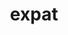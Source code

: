 ---
title: "expat"
layout: cache
categories: [package, v0.20.3]
meta: {"versions": ["2.5.0"], "compilers": ["gcc@=11.1.0", "gcc@=11.3.0", "gcc@=11.4.0", "gcc@=12.1.0", "gcc@=7.3.1", "gcc@=7.5.0", "oneapi@=2023.0.0"], "oss": ["amzn2", "ubuntu18.04", "ubuntu20.04", "ubuntu22.04"], "platforms": ["linux"], "targets": ["aarch64", "neoverse_n1", "ppc64le", "x86_64", "x86_64_v3"], "stacks": ["aws-ahug", "aws-ahug-aarch64", "aws-isc", "aws-isc-aarch64", "build_systems", "data-vis-sdk", "e4s", "e4s-oneapi", "e4s-power", "gpu-tests", "ml-linux-x86_64-cpu", "ml-linux-x86_64-cuda", "ml-linux-x86_64-rocm", "radiuss", "radiuss-aws", "radiuss-aws-aarch64", "root", "tutorial"], "num_specs": 10, "num_specs_by_stack": {"root": 10, "radiuss-aws-aarch64": 2, "aws-ahug-aarch64": 2, "aws-isc-aarch64": 2, "radiuss-aws": 1, "aws-ahug": 1, "aws-isc": 1, "build_systems": 1, "radiuss": 1, "e4s-power": 1, "data-vis-sdk": 1, "gpu-tests": 1, "e4s": 1, "e4s-oneapi": 1, "tutorial": 2, "ml-linux-x86_64-cpu": 1, "ml-linux-x86_64-rocm": 1, "ml-linux-x86_64-cuda": 1}}
spec_details: [{"hash": "lndrm5mque3ihbr2e5xv6avsl6vpxgsj", "compiler": "gcc@=7.3.1", "versions": ["2.5.0"], "os": "amzn2", "platform": "linux", "target": "aarch64", "variants": ["build_system=autotools", "+libbsd"], "stacks": ["root", "radiuss-aws-aarch64", "aws-ahug-aarch64", "aws-isc-aarch64"], "size": "-", "tarball": "https://binaries.spack.io/v0.20.3/build_cache/linux-amzn2-aarch64/gcc-7.3.1/expat-2.5.0/linux-amzn2-aarch64-gcc-7.3.1-expat-2.5.0-lndrm5mque3ihbr2e5xv6avsl6vpxgsj.spack"}, {"hash": "p5cfknvao6bc36dwek2ndapbgzob5cx5", "compiler": "gcc@=7.3.1", "versions": ["2.5.0"], "os": "amzn2", "platform": "linux", "target": "neoverse_n1", "variants": ["build_system=autotools", "+libbsd"], "stacks": ["root", "radiuss-aws-aarch64", "aws-ahug-aarch64", "aws-isc-aarch64"], "size": "-", "tarball": "https://binaries.spack.io/v0.20.3/build_cache/linux-amzn2-neoverse_n1/gcc-7.3.1/expat-2.5.0/linux-amzn2-neoverse_n1-gcc-7.3.1-expat-2.5.0-p5cfknvao6bc36dwek2ndapbgzob5cx5.spack"}, {"hash": "l6vqcwieivlszkhl33bgvccnd7ecdikh", "compiler": "gcc@=7.3.1", "versions": ["2.5.0"], "os": "amzn2", "platform": "linux", "target": "x86_64_v3", "variants": ["build_system=autotools", "+libbsd"], "stacks": ["radiuss-aws", "root", "aws-ahug", "aws-isc"], "size": "-", "tarball": "https://binaries.spack.io/v0.20.3/build_cache/linux-amzn2-x86_64_v3/gcc-7.3.1/expat-2.5.0/linux-amzn2-x86_64_v3-gcc-7.3.1-expat-2.5.0-l6vqcwieivlszkhl33bgvccnd7ecdikh.spack"}, {"hash": "qvfuesmi4ki75x4s3kvgwtksk6mrqf7z", "compiler": "gcc@=7.5.0", "versions": ["2.5.0"], "os": "ubuntu18.04", "platform": "linux", "target": "x86_64_v3", "variants": ["build_system=autotools", "+libbsd"], "stacks": ["root", "build_systems", "radiuss"], "size": "-", "tarball": "https://binaries.spack.io/v0.20.3/build_cache/linux-ubuntu18.04-x86_64_v3/gcc-7.5.0/expat-2.5.0/linux-ubuntu18.04-x86_64_v3-gcc-7.5.0-expat-2.5.0-qvfuesmi4ki75x4s3kvgwtksk6mrqf7z.spack"}, {"hash": "5iehhmsxcpbqm36mmavj3elnmjzp3rj6", "compiler": "gcc@=11.1.0", "versions": ["2.5.0"], "os": "ubuntu20.04", "platform": "linux", "target": "ppc64le", "variants": ["build_system=autotools", "+libbsd"], "stacks": ["root", "e4s-power"], "size": "-", "tarball": "https://binaries.spack.io/v0.20.3/build_cache/linux-ubuntu20.04-ppc64le/gcc-11.1.0/expat-2.5.0/linux-ubuntu20.04-ppc64le-gcc-11.1.0-expat-2.5.0-5iehhmsxcpbqm36mmavj3elnmjzp3rj6.spack"}, {"hash": "gchca454fhttqxx64oeq32qywnqq44so", "compiler": "gcc@=11.1.0", "versions": ["2.5.0"], "os": "ubuntu20.04", "platform": "linux", "target": "x86_64_v3", "variants": ["build_system=autotools", "+libbsd"], "stacks": ["data-vis-sdk", "root", "gpu-tests", "e4s"], "size": "-", "tarball": "https://binaries.spack.io/v0.20.3/build_cache/linux-ubuntu20.04-x86_64_v3/gcc-11.1.0/expat-2.5.0/linux-ubuntu20.04-x86_64_v3-gcc-11.1.0-expat-2.5.0-gchca454fhttqxx64oeq32qywnqq44so.spack"}, {"hash": "hwluqglsr2qz2dqtsjjbgvqbbklgdkg5", "compiler": "oneapi@=2023.0.0", "versions": ["2.5.0"], "os": "ubuntu20.04", "platform": "linux", "target": "x86_64", "variants": ["build_system=autotools", "+libbsd"], "stacks": ["root", "e4s-oneapi"], "size": "-", "tarball": "https://binaries.spack.io/v0.20.3/build_cache/linux-ubuntu20.04-x86_64/oneapi-2023.0.0/expat-2.5.0/linux-ubuntu20.04-x86_64-oneapi-2023.0.0-expat-2.5.0-hwluqglsr2qz2dqtsjjbgvqbbklgdkg5.spack"}, {"hash": "ctxzisf3p7lxvki2jbrqs4kd7w5ixjrl", "compiler": "gcc@=11.3.0", "versions": ["2.5.0"], "os": "ubuntu22.04", "platform": "linux", "target": "x86_64_v3", "variants": ["build_system=autotools", "+libbsd"], "stacks": ["tutorial", "root"], "size": "-", "tarball": "https://binaries.spack.io/v0.20.3/build_cache/linux-ubuntu22.04-x86_64_v3/gcc-11.3.0/expat-2.5.0/linux-ubuntu22.04-x86_64_v3-gcc-11.3.0-expat-2.5.0-ctxzisf3p7lxvki2jbrqs4kd7w5ixjrl.spack"}, {"hash": "6xxvlf546pemak3f26rrzx2atn43ngiq", "compiler": "gcc@=11.4.0", "versions": ["2.5.0"], "os": "ubuntu22.04", "platform": "linux", "target": "x86_64_v3", "variants": ["build_system=autotools", "+libbsd"], "stacks": ["ml-linux-x86_64-cpu", "ml-linux-x86_64-rocm", "root", "ml-linux-x86_64-cuda"], "size": "-", "tarball": "https://binaries.spack.io/v0.20.3/build_cache/linux-ubuntu22.04-x86_64_v3/gcc-11.4.0/expat-2.5.0/linux-ubuntu22.04-x86_64_v3-gcc-11.4.0-expat-2.5.0-6xxvlf546pemak3f26rrzx2atn43ngiq.spack"}, {"hash": "upevc4cqgwcx6xyxkwfnbhkbmlsqhudj", "compiler": "gcc@=12.1.0", "versions": ["2.5.0"], "os": "ubuntu22.04", "platform": "linux", "target": "x86_64_v3", "variants": ["build_system=autotools", "+libbsd"], "stacks": ["tutorial", "root"], "size": "-", "tarball": "https://binaries.spack.io/v0.20.3/build_cache/linux-ubuntu22.04-x86_64_v3/gcc-12.1.0/expat-2.5.0/linux-ubuntu22.04-x86_64_v3-gcc-12.1.0-expat-2.5.0-upevc4cqgwcx6xyxkwfnbhkbmlsqhudj.spack"}]
---